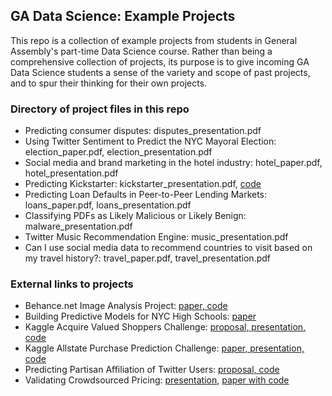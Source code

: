## GA Data Science: Example Projects

This repo is a collection of example projects from students in General Assembly's part-time Data Science course. Rather than being a comprehensive collection of projects, its purpose is to give incoming GA Data Science students a sense of the variety and scope of past projects, and to spur their thinking for their own projects.


### Directory of project files in this repo

* Predicting consumer disputes: disputes_presentation.pdf
* Using Twitter Sentiment to Predict the NYC Mayoral Election: election_paper.pdf, election_presentation.pdf
* Social media and brand marketing in the hotel industry: hotel_paper.pdf, hotel_presentation.pdf
* Predicting Kickstarter: kickstarter_presentation.pdf, [code](http://nbviewer.ipython.org/url/www.rubennaeff.nl/extra/gads7/rubennaeff_kickstarter_notebook.ipynb)
* Predicting Loan Defaults in Peer-to-Peer Lending Markets: loans_paper.pdf, loans_presentation.pdf
* Classifying PDFs as Likely Malicious or Likely Benign: malware_presentation.pdf
* Twitter Music Recommendation Engine: music_presentation.pdf
* Can I use social media data to recommend countries to visit based on my travel history?: travel_paper.pdf, travel_presentation.pdf


### External links to projects

* Behance.net Image Analysis Project: [paper, code](https://github.com/devowhippit/ga-ds-project)
* Building Predictive Models for NYC High Schools: [paper](http://www.scribd.com/doc/191207189/Building-Predictive-Models-for-NYC-High-Schools-Alec-Hubel)
* Kaggle Acquire Valued Shoppers Challenge: [proposal, presentation, code](https://github.com/eklypse/DAT6/tree/gh-pages/DAT6_CLB2)
* Kaggle Allstate Purchase Prediction Challenge: [paper, presentation, code](https://github.com/justmarkham/kaggle-allstate)
* Predicting Partisan Affiliation of Twitter Users: [proposal, code](https://github.com/johnkabler/voter_data_project)
* Validating Crowdsourced Pricing: [presentation](https://github.com/justmarkham/gadsdc1/blob/master/final_projects/Laura_Final_project/FinalPresentation.md), [paper with code](https://github.com/justmarkham/gadsdc1/blob/master/final_projects/laura.Rmd)
